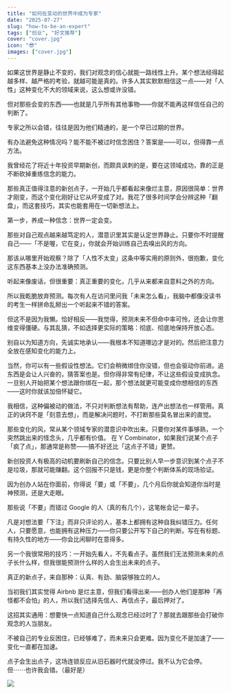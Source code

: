```yaml
---
title: "如何在变动的世界中成为专家"
date: "2025-07-27"
slug: "how-to-be-an-expert"
tags: ["创业", "好文推荐"]
cover: "cover.jpg"
icon: "😎"
images: ["cover.jpg"]
---
```

如果这世界是静止不变的，我们对观念的信心就能一路线性上升。某个想法经得起越多样、越严格的考验，就越可能是真的。许多人其实默默相信这一点——对「人性」这种变化不大的领域来说，这么想或许没错。



但对那些会变的东西——也就是几乎所有其他事物——你就不能再这样信任自己的判断了。



专家之所以会错，往往是因为他们精通的，是一个早已过期的世界。



有办法避免这种情况吗？能不能不被过时信念困住？答案是——可以，但得靠一点方法。



我曾经花了将近十年投资早期新创，而颇具讽刺的是，要在这领域成功，靠的正是不断砍掉重练信念的能力。



那些真正值得注意的新创点子，一开始几乎都看起来像烂主意，原因很简单：世界才刚变，而这个变化刚好让它从坏变成了对。我花了很多时间学会分辨这种「翻盘」，而这套技巧，其实也能套用在一切新想法上。



第一步，养成一种信念：世界一定会变。



那些对自己观点越来越笃定的人，潜意识里其实是认定世界静止。只要你不时提醒自己——「不是喔，它在变」，你就会开始训练自己去嗅出风的方向。



那该从哪里开始观察？除了「人性不太变」这条中等实用的原则外，很抱歉，变化这东西基本上没办法准确预测。



听起来像废话，但很重要：真正重要的变化，几乎从来都来自意料之外的方向。



所以我乾脆放弃预测。每次有人在访问里问我「未来怎么看」，我脑中都像没读书的考生一样拼命乱掰出一个听起来不错的答案。



但这不是因为我懒。恰好相反——我觉得，预测未来不但命中率可怜，还会让你思维变得僵硬。与其乱猜，不如选择更实际的策略：彻底、彻底地保持开放心态。



别自以为知道方向，先诚实地承认——我根本不知道哪边才是对的。然后把注意力全放在感知变化的能力上。



当然，你可以有一些假设性想法。它们会稍微绑住你没错，但也会驱动你前进。追东西是会让人兴奋的，猜答案也是。但你得非常有纪律，不让这些假设变成执念。
一旦别人开始把某个想法跟你绑在一起，那个想法就更可能变成你想相信的东西——这时你就该加倍怀疑它。



我相信，这种偏被动的做法，不只对判断想法有帮助，连产出想法也一样管用。真正的诀窍不是「刻意去想」，而是解决问题时，不打断那些莫名冒出来的直觉。



那些变化的风，常从某个领域专家的潜意识中吹出来。只要你对某件事够熟，一个突然跳出来的怪念头，几乎都有价值。
在 Y Combinator，如果我们说某个点子「疯了点」，那通常是称赞——搞不好还比「这点子不错」更赞。



新创投资人有极高的动机要刷新自己的信念。只要比别人早一步意识到某个点子不是垃圾，那就可能赚翻。这个回报不只是钱，更是你整个判断体系的现场验证。



因为创办人站在你面前，你得说「要」或「不要」，几个月后你就会知道你当时是神预测，还是大走眼。



那些说「不要」而错过 Google 的人（真的有几个），这笔帐会记一辈子。



凡是对想法要「下注」而非只评论的人，基本上都拥有这种自我纠错压力。任何人，只要愿意，也能拥有这种压力——你只要公开写下自己的判断。写在有标题、有持久性的地方——你会比闲聊时在意得多。



另一个我很常用的技巧：一开始先看人，不先看点子。虽然我们无法预测未来的点子长什么样，但我很能预测什么样的人会生出未来的点子。



真正的新点子，来自那种：认真、有劲、脑袋够独立的人。



当初我们其实觉得 Airbnb 是烂主意，但我们看得出来——创办人他们是那种「再怪都不会怕」的人，所以我们选择先信人、再信点子，最后押对了。



这招其实通用：想要快一点知道自己什么观念已经过时了？那就去跟那些会打破你观念的人当朋友。



不被自己的专业反困住，已经够难了，而未来只会更难。因为变化不是加速了——变化一直都在加速。



点子会生出点子，这场连锁反应从旧石器时代就没停过。我不认为它会停。
但⋯⋯也许我会错。（最好是）




![](https://prod-files-secure.s3.us-west-2.amazonaws.com/112d0858-5090-4d34-a606-b75eb8d65fd2/46476355-9cf3-4e99-9b7a-3531bc426380/1000202064.png?X-Amz-Algorithm=AWS4-HMAC-SHA256&X-Amz-Content-Sha256=UNSIGNED-PAYLOAD&X-Amz-Credential=ASIAZI2LB466WQJ6KSTQ%2F20250922%2Fus-west-2%2Fs3%2Faws4_request&X-Amz-Date=20250922T221205Z&X-Amz-Expires=3600&X-Amz-Security-Token=IQoJb3JpZ2luX2VjEK7%2F%2F%2F%2F%2F%2F%2F%2F%2F%2FwEaCXVzLXdlc3QtMiJIMEYCIQD6%2F8dJIg5AoHnQ2%2BK%2BR9M85WzT71zoWvnbdViF6E1pDwIhANN3uJ4AfwtQ1DmUiRKDlH76vIWi5qsmDdgxsVN5mLRmKv8DCDcQABoMNjM3NDIzMTgzODA1IgyW6w1ji%2F1op0wO2cMq3AP6kXbiemQHCWWqhlU2EQOebArkOgz35kmkoI0J6q6wNyNYUEP9zwj2TVGzDC3HxfSBc4t4wyFjFm3dQU7mkI1mNeNn9DH5HbhmHhW5Lov92ggrKhDImRX1PvbxLxTiiWXiSga39BdsfQJLK5GkG41tczCBv2hFclYH3BkZcSyYX1ZgKSSg3qF%2FocYTa0ZHQAolfMpz%2F3%2BPTE29dscLuukGppbwDarsUY%2FWIdwq0m5gC%2FQCCfamSYyTrm06TwzaB8UMnLkTOIwEmhVFGrXIDgxOhJycCJDOr4Ng1NukecYBPqT9L0VxlyEOscdEhMRD6InyYHXW2UxfLI0AR8zuTvbZcS8981cWcspoMV0Aj86qA0wppOlJaz%2B%2FgmQllY%2B8pT8%2BoCgWWFd6ZFM0rMXD43l%2BQZHLOZfDfFKf2Sf%2B8zk4KTINXXykHYr4Hlh3iGRyvAGw8eL55%2F4ls4THBg7fNV%2Byh9UGPCM4kxYJRtKiQBnpz4DeFZws1RJuXFI2fm6Vv4FG40Y%2FDOLJlJUglJaoxTMmAWsfRWa3W53DZ9VyIPitxPVzWKr232gdEA%2B9gd3Bj0Tk4mdraet4xPhXPWdOX14gEeYTE0DQzpH%2BBVGliZ%2BGldWIgWAsJfRHfeMpEDDL%2F8bGBjqkAf2162XobhLd8UTlJfhbjap0lb3aMLaHS4kOjfxoDL9kStQdIIa0V7XJutRv4fitJe5082z270epvgPaBRKHm95Nkh%2F2m4c1RoWlegtKp4l%2BLvxlXVPU6xwWGkATh3UyvL%2FdONPe5Cmcbu4OjgIdhKqVz0odog25Sf4%2FFCvgiHMyhPj9r5I5kLLtZtpD28n99bXV%2Fdz%2FCI1oKHficGfehcYuGDaZ&X-Amz-Signature=278ad8335ec42e59e43afc5b4d7f5b4b441112fc11542ba9e6a852b32d63ed10&X-Amz-SignedHeaders=host&x-amz-checksum-mode=ENABLED&x-id=GetObject)

